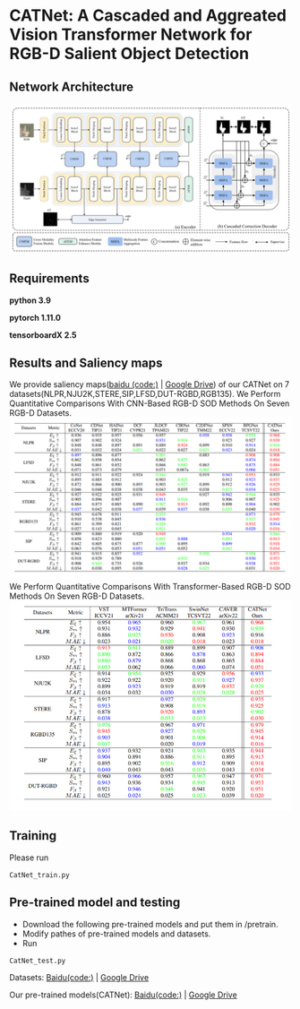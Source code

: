 # **CATNet: A Cascaded and Aggreated Vision Transformer Network for RGB-D Salient Object Detection**

## Network Architecture
![fig1.png](figs/Snipaste_2022-12-23_21-51-05.png)
## Requirements
**python 3.9** 

**pytorch 1.11.0**

**tensorboardX 2.5**
## Results and Saliency maps
We provide saliency maps([baidu (code:)](https://note.youdao.com/) | [Google Drive](https://note.youdao.com/)) of our CATNet on 7 datasets(NLPR,NJU2K,STERE,SIP,LFSD,DUT-RGBD,RGB135).
We Perform Quantitative Comparisons  With CNN-Based RGB-D SOD
Methods On Seven  RGB-D Datasets.
![snipaste_2022-12-23_21-18-58.png](figs/Snipaste_2022-12-23_21-18-58.png)
We Perform Quantitative Comparisons  With Transformer-Based RGB-D SOD
Methods On Seven  RGB-D Datasets.
![snipaste_2022-12-23_21-18-50.png](figs/Snipaste_2022-12-23_21-18-50.png)
## Training
Please run 
```
CatNet_train.py
```
## Pre-trained model and testing
- Download the following pre-trained models and put them in /pretrain.
- Modify pathes of pre-trained models and datasets.
- Run 
```
CatNet_test.py
```
Datasets:
[Baidu(code:)](https://note.youdao.com/) | [Google Drive](https://note.youdao.com/)

Our pre-trained models(CATNet):
[Baidu(code:)](https://note.youdao.com/) | [Google Drive](https://note.youdao.com/)



